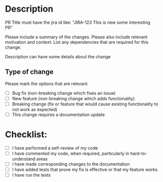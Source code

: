 # Description
PR Title must have the jira id like: "JIRA-123 This is new some interesting PR"

Please include a summary of the changes. Please also include relevant motivation and context. List any dependencies that are required for this change.

Description can have some details about the change

## Type of change

Please mark the options that are relevant.

- [ ] Bug fix (non-breaking change which fixes an issue)
- [ ] New feature (non-breaking change which adds functionality)
- [ ] Breaking change (fix or feature that would cause existing functionality to not work as expected)
- [ ] This change requires a documentation update

# Checklist:

- [ ] I have performed a self-review of my code
- [ ] I have commented my code, when required, particularly in hard-to-understand areas
- [ ] I have made corresponding changes to the documentation
- [ ] I have added tests that prove my fix is effective or that my feature works
- [ ] I have run the tests
